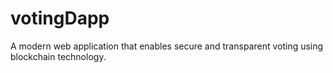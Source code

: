 # votingDapp
A modern web application that enables secure and transparent voting using blockchain technology. 
